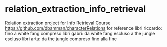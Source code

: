 # relation_extraction_info_retrieval
Relation extraction project for Info Retrieval Course
https://github.com/dbamman/characterRelations for reference
libri riccardo: fino a white fang compreso
libri gabri: da white fang escluso a the jungle escluso
libri artu: da the jungle compreso fino alla fine

